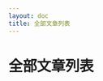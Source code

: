 ```yaml
---
layout: doc
title: 全部文章列表
---
```


# 全部文章列表

<script setup>
import ArticleList from './.vitepress/components/ArticleList.vue'
</script>

<ArticleList />
